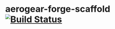 # aerogear-forge-scaffold [![Build Status](https://travis-ci.org/aerogear/aerogear-forge-scaffold.png?branch=master)](https://travis-ci.org/aerogear/aerogear-forge-scaffold)
